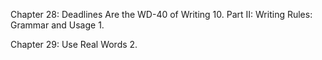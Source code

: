 Chapter 28: Deadlines Are the WD-40 of Writing 10. Part II: Writing Rules: Grammar and Usage
 1.

Chapter 29: Use Real Words 2.